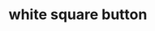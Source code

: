---
layout: symbols
title: white square button
emoji: white_square_button
permalink: 🔳.html
image: assets/img/3moji/white_square_button.png
---